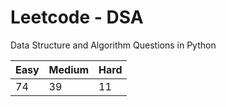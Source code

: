 # Leetcode - DSA

Data Structure and Algorithm Questions in Python

| Easy   |  Medium  | Hard |
|--------|----------|------|
|   74   |    39    |  11  |
